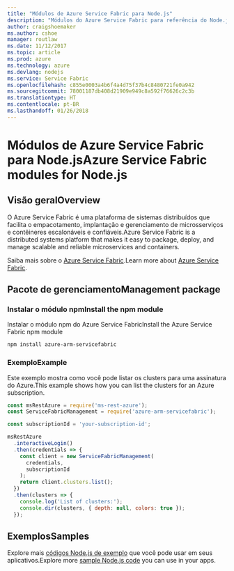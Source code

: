 ```yaml
---
title: "Módulos de Azure Service Fabric para Node.js"
description: "Módulos do Azure Service Fabric para referência do Node.js"
author: craigshoemaker
ms.author: cshoe
manager: routlaw
ms.date: 11/12/2017
ms.topic: article
ms.prod: azure
ms.technology: azure
ms.devlang: nodejs
ms.service: Service Fabric
ms.openlocfilehash: c855e0003a4b6f4a4d75f37b4c8480721fe0a942
ms.sourcegitcommit: 78001187db408d21909e949c8a592f76626c2c3b
ms.translationtype: HT
ms.contentlocale: pt-BR
ms.lasthandoff: 01/26/2018
---
```

# <a name="azure-service-fabric-modules-for-nodejs"></a><span data-ttu-id="9860f-103">Módulos de Azure Service Fabric para Node.js</span><span class="sxs-lookup"><span data-stu-id="9860f-103">Azure Service Fabric modules for Node.js</span></span>

## <a name="overview"></a><span data-ttu-id="9860f-104">Visão geral</span><span class="sxs-lookup"><span data-stu-id="9860f-104">Overview</span></span>

<span data-ttu-id="9860f-105">O Azure Service Fabric é uma plataforma de sistemas distribuídos que facilita o empacotamento, implantação e gerenciamento de microsserviços e contêineres escalonáveis e confiáveis.</span><span class="sxs-lookup"><span data-stu-id="9860f-105">Azure Service Fabric is a distributed systems platform that makes it easy to package, deploy, and manage scalable and reliable microservices and containers.</span></span>

<span data-ttu-id="9860f-106">Saiba mais sobre o [Azure Service Fabric](https://docs.microsoft.com/azure/service-fabric/service-fabric-overview).</span><span class="sxs-lookup"><span data-stu-id="9860f-106">Learn more about [Azure Service Fabric](https://docs.microsoft.com/azure/service-fabric/service-fabric-overview).</span></span>

## <a name="management-package"></a><span data-ttu-id="9860f-107">Pacote de gerenciamento</span><span class="sxs-lookup"><span data-stu-id="9860f-107">Management package</span></span>

### <a name="install-the-npm-module"></a><span data-ttu-id="9860f-108">Instalar o módulo npm</span><span class="sxs-lookup"><span data-stu-id="9860f-108">Install the npm module</span></span>

<span data-ttu-id="9860f-109">Instalar o módulo npm do Azure Service Fabric</span><span class="sxs-lookup"><span data-stu-id="9860f-109">Install the Azure Service Fabric npm module</span></span>

```bash
npm install azure-arm-servicefabric
```

### <a name="example"></a><span data-ttu-id="9860f-110">Exemplo</span><span class="sxs-lookup"><span data-stu-id="9860f-110">Example</span></span>

<span data-ttu-id="9860f-111">Este exemplo mostra como você pode listar os clusters para uma assinatura do Azure.</span><span class="sxs-lookup"><span data-stu-id="9860f-111">This example shows how you can list the clusters for an Azure subscription.</span></span>

```javascript
const msRestAzure = require('ms-rest-azure');
const ServiceFabricManagement = require('azure-arm-servicefabric');

const subscriptionId = 'your-subscription-id';

msRestAzure
  .interactiveLogin()
  .then(credentials => {
    const client = new ServiceFabricManagement(
      credentials,
      subscriptionId
    );
    return client.clusters.list();
  })
  .then(clusters => {
    console.log('List of clusters:');
    console.dir(clusters, { depth: null, colors: true });
  });
```

## <a name="samples"></a><span data-ttu-id="9860f-112">Exemplos</span><span class="sxs-lookup"><span data-stu-id="9860f-112">Samples</span></span>

<span data-ttu-id="9860f-113">Explore mais [códigos Node.js de exemplo](https://azure.microsoft.com/resources/samples/?platform=nodejs) que você pode usar em seus aplicativos.</span><span class="sxs-lookup"><span data-stu-id="9860f-113">Explore more [sample Node.js code](https://azure.microsoft.com/resources/samples/?platform=nodejs) you can use in your apps.</span></span>
